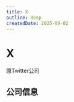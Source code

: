 ```yaml
---
title: X
outline: deep
createdDate: 2025-09-02
---
```

# X

原Twitter公司

## 公司信息

<DirectHireCompanyTable state="california" city="san-francisco" companyJsonFileName="x" />